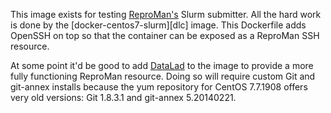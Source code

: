 This image exists for testing [ReproMan's][rman] Slurm submitter.  All
the hard work is done by the [docker-centos7-slurm][dlc] image.  This
Dockerfile adds OpenSSH on top so that the container can be exposed as
a ReproMan SSH resource.

At some point it'd be good to add [DataLad][dl] to the image to
provide a more fully functioning ReproMan resource.  Doing so will
require custom Git and git-annex installs because the yum repository
for CentOS 7.7.1908 offers very old versions: Git 1.8.3.1 and
git-annex 5.20140221.

[dcs]: https://github.com/giovtorres/docker-centos7-slurm
[dl]: https://www.datalad.org/
[rman]: https://github.com/ReproNim/reproman

